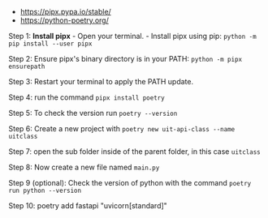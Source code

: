 - https://pipx.pypa.io/stable/
- https://python-poetry.org/

Step 1: **Install pipx**
	- Open your terminal.
	- Install pipx using pip: `python -m pip install --user pipx`

Step 2: Ensure pipx's binary directory is in your PATH: `python -m pipx ensurepath`

Step 3: Restart your terminal to apply the PATH update.

Step 4: run the command `pipx install poetry`

Step 5: To check the version run `poetry --version`

Step 6: Create a new project with `poetry new uit-api-class --name uitclass`

Step 7: open the sub folder inside of the parent folder, in this case `uitclass`

Step 8: Now create a new file named `main.py`

Step 9 (optional): Check the version of python with the command `poetry run python --version`

Step 10: poetry add fastapi "uvicorn[standard]"
